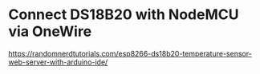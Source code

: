 # Connect DS18B20 with NodeMCU via OneWire 
https://randomnerdtutorials.com/esp8266-ds18b20-temperature-sensor-web-server-with-arduino-ide/
